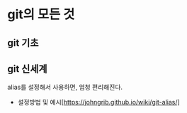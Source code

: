 <!-- @format -->

# git의 모든 것

## git 기초

## git 신세계

alias를 설정해서 사용하면, 엄청 편리해진다.

- 설정방법 및 예시[https://johngrib.github.io/wiki/git-alias/]
